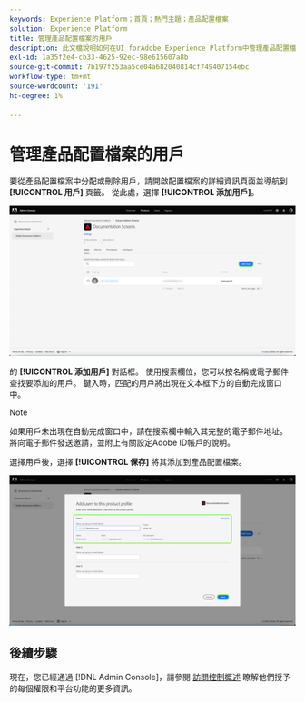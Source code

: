 ```yaml
---
keywords: Experience Platform；首頁；熱門主題；產品配置檔案
solution: Experience Platform
title: 管理產品配置檔案的用戶
description: 此文檔說明如何在UI forAdobe Experience Platform中管理產品配置檔案的用戶。
exl-id: 1a35f2e4-cb33-4625-92ec-98e615607a8b
source-git-commit: 7b197f253aa5ce04a682040814cf749407154ebc
workflow-type: tm+mt
source-wordcount: '191'
ht-degree: 1%

---
```


# 管理產品配置檔案的用戶

要從產品配置檔案中分配或刪除用戶，請開啟配置檔案的詳細資訊頁面並導航到 **[!UICONTROL 用戶]** 頁籤。 從此處，選擇 **[!UICONTROL 添加用戶]**。

![添加用戶](../images/add-user.png)

的 **[!UICONTROL 添加用戶]** 對話框。 使用搜索欄位，您可以按名稱或電子郵件查找要添加的用戶。 鍵入時，匹配的用戶將出現在文本框下方的自動完成窗口中。

>[!NOTE]
>
>如果用戶未出現在自動完成窗口中，請在搜索欄中輸入其完整的電子郵件地址。 將向電子郵件發送邀請，並附上有關設定Adobe ID帳戶的說明。

選擇用戶後，選擇 **[!UICONTROL 保存]** 將其添加到產品配置檔案。

![保存用戶](../images/save-user.png)

## 後續步驟

現在，您已經通過 [!DNL Admin Console]，請參閱 [訪問控制概述](../home.md) 瞭解他們授予的每個權限和平台功能的更多資訊。
